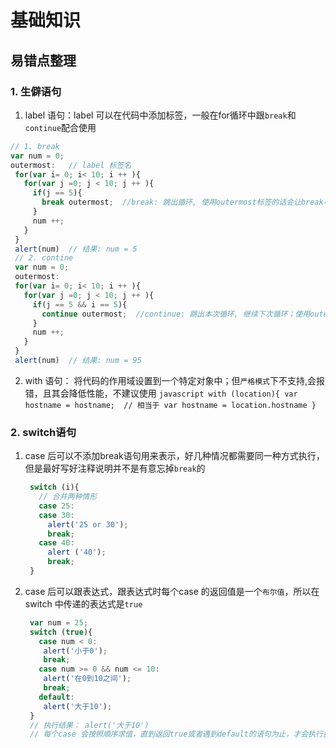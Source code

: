 # 基础知识
  ## 易错点整理
  ### 1. 生僻语句
  1. label 语句：label 可以在代码中添加标签，一般在for循环中跟`break`和`continue`配合使用
   ```javascript
   // 1. break
   var num = 0;
   outermost:   // label 标签名
    for(var i= 0; i< 10; i ++ ){
      for(var j =0; j < 10; j ++ ){
        if(j == 5){
          break outermost;  //break: 跳出循环, 使用outermost标签的话会让break不止跳出内层循环,还会跳出到外层循环
        }
        num ++;
      }
    }
    alert(num)  // 结果: num = 5
    // 2. contine
    var num = 0;
    outermost:
    for(var i= 0; i< 10; i ++ ){
      for(var j =0; j < 10; j ++ ){
        if(j == 5 && i == 5){
          continue outermost;  //continue: 跳出本次循环, 继续下次循环；使用outermost标签会让continue直接跳到外层的循环开始i=6时的循环,如果没有label标签的话，返回值应该是99
        }
        num ++;
      }
    }
    alert(num)  // 结果: num = 95
   ```
  2. with 语句： 将代码的作用域设置到一个特定对象中；但`严格模式`下不支持,会报错，且其会降低性能，不建议使用
    ```javascript
      with (location){
        var hostname = hostname;  // 相当于 var hostname = location.hostname
      }
    ```
  ### 2. switch语句
1. case 后可以不添加break语句用来表示，好几种情况都需要同一种方式执行，但是最好写好注释说明并不是有意忘掉`break`的
   ```javascript
    switch (i){
      // 合并两种情形
      case 25:
      case 30:
        alert('25 or 30');
        break;
      case 40:
        alert ('40');
        break;
    }
   ``` 
2. case 后可以跟表达式，跟表达式时每个case 的返回值是一个`布尔值`，所以在switch 中传递的表达式是`true`
   ```javascript
    var num = 25;
    switch (true){
      case num < 0:
       alert('小于0');
       break;
      case num >= 0 && num <= 10:
       alert('在0到10之间');
       break;
      default:
       alert('大于10');  
    }
    // 执行结果： alert('大于10')
    // 每个case 会按照顺序求值，直到返回true或者遇到default的语句为止，才会执行执行语句，弹出alert
   ```